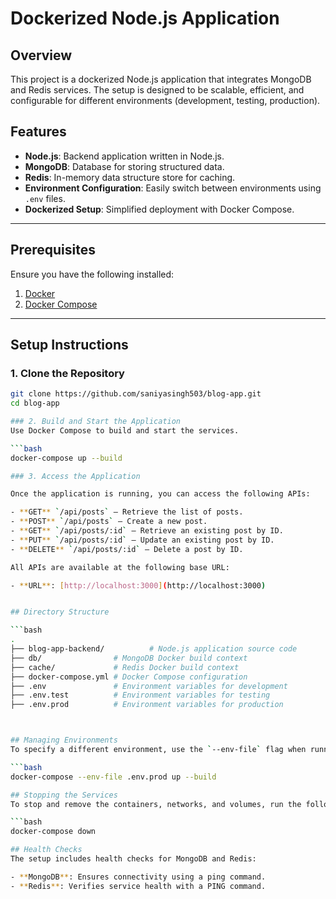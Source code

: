 # Dockerized Node.js Application

## Overview
This project is a dockerized Node.js application that integrates MongoDB and Redis services. The setup is designed to be scalable, efficient, and configurable for different environments (development, testing, production).

## Features
- **Node.js**: Backend application written in Node.js.
- **MongoDB**: Database for storing structured data.
- **Redis**: In-memory data structure store for caching.
- **Environment Configuration**: Easily switch between environments using `.env` files.
- **Dockerized Setup**: Simplified deployment with Docker Compose.

---

## Prerequisites
Ensure you have the following installed:

1. [Docker](https://www.docker.com/)
2. [Docker Compose](https://docs.docker.com/compose/)

---

## Setup Instructions

### 1. Clone the Repository
```bash
git clone https://github.com/saniyasingh503/blog-app.git
cd blog-app

### 2. Build and Start the Application
Use Docker Compose to build and start the services.

```bash
docker-compose up --build

### 3. Access the Application

Once the application is running, you can access the following APIs:

- **GET** `/api/posts` – Retrieve the list of posts.
- **POST** `/api/posts` – Create a new post.
- **GET** `/api/posts/:id` – Retrieve an existing post by ID.
- **PUT** `/api/posts/:id` – Update an existing post by ID.
- **DELETE** `/api/posts/:id` – Delete a post by ID.

All APIs are available at the following base URL:

- **URL**: [http://localhost:3000](http://localhost:3000)


## Directory Structure

```bash
.
├── blog-app-backend/          # Node.js application source code
├── db/                # MongoDB Docker build context
├── cache/             # Redis Docker build context
├── docker-compose.yml # Docker Compose configuration
├── .env               # Environment variables for development
├── .env.test          # Environment variables for testing
├── .env.prod          # Environment variables for production



## Managing Environments
To specify a different environment, use the `--env-file` flag when running Docker Compose:

```bash
docker-compose --env-file .env.prod up --build

## Stopping the Services
To stop and remove the containers, networks, and volumes, run the following command:

```bash
docker-compose down

## Health Checks
The setup includes health checks for MongoDB and Redis:

- **MongoDB**: Ensures connectivity using a ping command.
- **Redis**: Verifies service health with a PING command.

